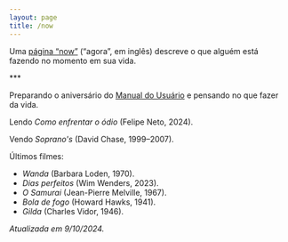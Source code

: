 ```yaml
---
layout: page
title: /now
---
```

Uma [página “now”](https://nownownow.com/about) (“agora”, em inglês) descreve o que alguém está fazendo no momento em sua vida.

\*\*\*

Preparando o aniversário do [Manual do Usuário](https://manualdousuario.net) e pensando no que fazer da vida.

Lendo <cite>Como enfrentar o ódio</cite> (Felipe Neto, 2024).

Vendo <cite>Soprano's</cite> (David Chase, 1999–2007).

Últimos filmes:

* <cite>Wanda</cite> (Barbara Loden, 1970).
* <cite>Dias perfeitos</cite> (Wim Wenders, 2023).
* <cite>O Samurai</cite> (Jean-Pierre Melville, 1967).
* <cite>Bola de fogo</cite> (Howard Hawks, 1941).
* <cite>Gilda</cite> (Charles Vidor, 1946).

*Atualizada em 9/10/2024.*